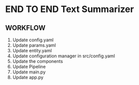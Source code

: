 #  END TO END Text Summarizer

## WORKFLOW
1. Update config.yaml
2. Update params.yaml
3. Update entity.yaml
4. Update configuration manager in src/config.yaml
5. Update the components
6. Update Pipeline
7. Update main.py
8. Update app.py 


